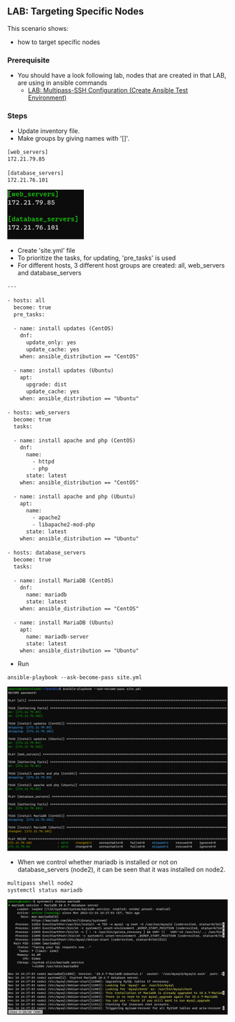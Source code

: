 ## LAB: Targeting Specific Nodes

This scenario shows:
- how to target specific nodes

### Prerequisite

- You should have a look following lab, nodes that are created in that LAB, are using in ansible commands
  - [LAB: Multipass-SSH Configuration (Create Ansible Test Environment)](./Multipass-SSH-Configuration.md)

### Steps

- Update inventory file.
- Make groups by giving names with '[]'.

``` 
[web_servers]
172.21.79.85

[database_servers]
172.21.76.101
``` 

![image](./img/201671961-6eb2815e-67e1-43d5-9e36-49bcebe0dad4.png)


- Create 'site.yml' file
- To prioritize the tasks, for updating, 'pre_tasks' is used
- For different hosts, 3 different host groups are created: all, web_servers and database_servers
```
---

- hosts: all
  become: true
  pre_tasks:

  - name: install updates (CentOS)
    dnf:
      update_only: yes
      update_cache: yes
    when: ansible_distribution == "CentOS"

  - name: install updates (Ubuntu)
    apt:
      upgrade: dist
      update_cache: yes
    when: ansible_distribution == "Ubuntu"

- hosts: web_servers
  become: true
  tasks:

  - name: install apache and php (CentOS)
    dnf:
      name:
        - httpd
        - php
      state: latest
    when: ansible_distribution == "CentOS"

  - name: install apache and php (Ubuntu)
    apt:
      name:
        - apache2
        - libapache2-mod-php
      state: latest
    when: ansible_distribution == "Ubuntu"
    
- hosts: database_servers
  become: true
  tasks:

  - name: install MariaDB (CentOS)
    dnf:
      name: mariadb
      state: latest
    when: ansible_distribution == "CentOS"

  - name: install MariaDB (Ubuntu)
    apt:
      name: mariadb-server
      state: latest
    when: ansible_distribution == "Ubuntu"
```    

- Run 

```
ansible-playbook --ask-become-pass site.yml
```

![image](./img/201669957-5141bd02-b42a-4ceb-8750-d2aee3fb9716.png)

- When we control whether mariadb is installed or not on database_servers (node2), it can be seen that it was installed on node2.

```
multipass shell node2
systemctl status mariadb
```

![image](./img/201671418-42d8734a-d55f-4247-8451-db45e7a889a4.png)

